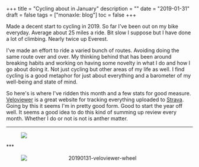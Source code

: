 +++
title = "Cycling about in January"
description = ""
date = "2019-01-31"
draft = false
tags = ["monaxle: blog"]
toc = false
+++

Made a decent start to cycling in 2019. So far I've been out on my bike everyday. Average about 25 miles a ride. Bit slow I suppose but I have done a lot of climbing. Nearly twice up Everest.

I've made an effort to ride a varied bunch of routes. Avoiding doing the same route over and over. My thinking behind that has been around breaking habits and working on having some novelty in what I do and how I go about doing it. Not just cycling but other areas of my life as well. I find cycling is a good metaphor for just about everything and a barometer of my well-being and state of mind.  

So here's is where I've ridden this month and a few stats for good measure. [Veloviewer](https://veloviewer.com) is a great website for tracking everything uploaded to [Strava](https://www.strava.com). Going by this it seems I'm in pretty good form. Good to start the year off well. It seems a good idea to do this kind of summing up review every month. Whether I do or not is not is anther matter. 
***
<figure style="text-align: center">
  <img style="display:block;margin:auto" src="https://i.ibb.co/RpTzzjDT/20190131-veloviewer-infographic.png">
  <figcaption></figcaption>
</figure>
***
<figure style="text-align: center">
  <img style="display:block;margin:auto" src="https://i.ibb.co/23t3RMXP/20190131-veloviewer-wheel.png" alt="20190131-veloviewer-wheel">
  <figcaption></figcaption>
</figure>